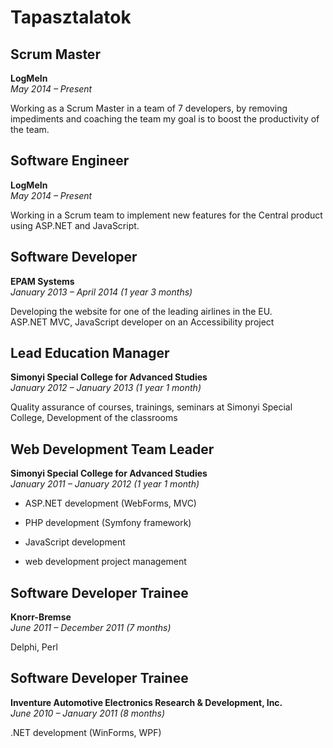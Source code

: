Tapasztalatok
=============

Scrum Master
------------

**LogMeIn**\
*May 2014 – Present*

Working as a Scrum Master in a team of 7 developers, by removing impediments and coaching the team my goal is to boost the productivity of the team.

Software Engineer
------------------

**LogMeIn**\
*May 2014 – Present*

Working in a Scrum team to implement new features for the Central product using ASP.NET and JavaScript.

Software Developer
------------------

**EPAM Systems**\
*January 2013 – April 2014 (1 year 3 months)*

Developing the website for one of the leading airlines in the EU.\
ASP.NET MVC, JavaScript developer on an Accessibility project

Lead Education Manager
----------------------

**Simonyi Special College for Advanced Studies**\
*January 2012 – January 2013 (1 year 1 month)*

Quality assurance of courses, trainings, seminars at Simonyi Special
College, Development of the classrooms

Web Development Team Leader
---------------------------

**Simonyi Special College for Advanced Studies**\
*January 2011 – January 2012 (1 year 1 month)*

- ASP.NET development (WebForms, MVC)

- PHP development (Symfony framework)

- JavaScript development

- web development project management

Software Developer Trainee
--------------------------

**Knorr-Bremse**\
*June 2011 – December 2011 (7 months)*

Delphi, Perl

Software Developer Trainee
--------------------------

**Inventure Automotive Electronics Research & Development, Inc.**\
*June 2010 – January 2011 (8 months)*

.NET development (WinForms, WPF)

